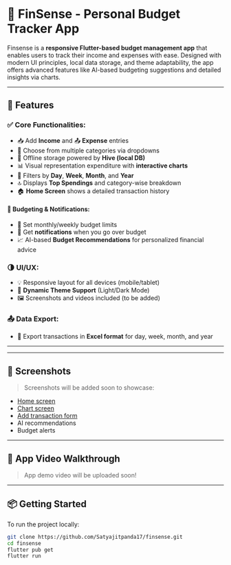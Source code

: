 # 💸 FinSense - Personal Budget Tracker App

Finsense is a **responsive Flutter-based budget management app** that enables users to track their income and expenses with ease. Designed with modern UI principles, local data storage, and theme adaptability, the app offers advanced features like AI-based budgeting suggestions and detailed insights via charts.

---

## 🚀 Features

### ✅ Core Functionalities:
- 📥 Add **Income** and 📤 **Expense** entries
- 🧾 Choose from multiple categories via dropdowns
- 💾 Offline storage powered by **Hive (local DB)**
- 📊 Visual representation expenditure with **interactive charts**
- 📆 Filters by **Day**, **Week**, **Month**, and **Year**
- 🔝 Displays **Top Spendings** and category-wise breakdown
- 🏠 **Home Screen** shows a detailed transaction history

#### 🎯 Budgeting & Notifications:
- 🎯 Set monthly/weekly budget limits
- 🔔 Get **notifications** when you go over budget
- 📈 AI-based **Budget Recommendations** for personalized financial advice

### 🌗 UI/UX:
- 💡 Responsive layout for all devices (mobile/tablet)
- 🎨 **Dynamic Theme Support** (Light/Dark Mode)
- 🖼️ Screenshots and videos included (to be added)

### 📤 Data Export:
- 📁 Export transactions in **Excel format** for day, week, month, and year

---

<!-- ## 🛠️ Tech Stack

| Feature                        | Technology                 |
|-------------------------------|----------------------------|
| 💻 Framework                  | [Flutter](https://flutter.dev) |
| 🗂 Local Storage              | [Hive](https://pub.dev/packages/hive), [flutter_hive] |
| 🎨 Charting                   | [fl_chart](https://pub.dev/packages/fl_chart) |
| 📬 Notifications              | [flutter_local_notifications](https://pub.dev/packages/flutter_local_notifications) |
| 🤖 AI Budget Recommendation  | Custom ML integration or backend logic |
| 📁 Excel Export               | [syncfusion_flutter_xlsio](https://pub.dev/packages/syncfusion_flutter_xlsio) or similar | -->

---

## 📸 Screenshots

> Screenshots will be added soon to showcase:
- [Home screen](./screenshots/WhatsApp%20Image%202025-08-12%20at%2016.14.20_8fdbede1.jpg)
- [Chart screen](./screenshots/WhatsApp%20Image%202025-08-12%20at%2016.14.21_6f5c56a1.jpg)
- [Add transaction form](./screenshots/WhatsApp%20Image%202025-08-12%20at%2016.14.20_46fa41e5.jpg)
- AI recommendations
- Budget alerts

---

## 🎥 App Video Walkthrough

> App demo video will be uploaded soon!

---

## 📦 Getting Started

To run the project locally:

```bash
git clone https://github.com/Satyajitpanda17/finsense.git
cd finsense
flutter pub get
flutter run
